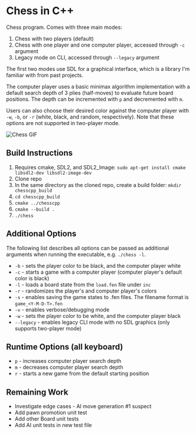 # Chess in C++

Chess program. Comes with three main modes:
1. Chess with two players (default)
2. Chess with one player and one computer player, accessed through `-c` argument
3. Legacy mode on CLI, accessed through `--legacy` argument

The first two modes use SDL for a graphical interface, which is a library I'm familiar with from past projects.

The computer player uses a basic minimax algorithm implementation with a default search depth of 3 plies (half-moves) to evaluate future board positions. The depth can be incremented with `p` and decremented with `m`.

Users can also choose their desired color against the computer player with `-w`, `-b`, or `-r` (white, black, and random, respectively). Note that these options are not supported in two-player mode.

![Chess GIF](https://media2.giphy.com/media/aA8bACmZSEhHIdxsfU/giphy.gif?cid=790b761186235a808b461eff10cc757c9a1679cbd330530d&rid=giphy.gif&ct=g)

## Build Instructions
1. Requires cmake, SDL2, and SDL2_Image: `sudo apt-get install cmake libsdl2-dev libsdl2-image-dev`
2. Clone repo
3. In the same directory as the cloned repo, create a build folder: `mkdir chesscpp_build`
4. `cd chesscpp_build`
5. `cmake ../chesscpp`
6. `cmake --build .`
7. `./chess`

## Additional Options
The following list describes all options can be passed as additional arguments when running the executable, e.g. `./chess -l`.
* `-b` - sets the player color to be black, and the computer player white
* `-c` - starts a game with a computer player (computer player's default color is black)
* `-l` - loads a board state from the `load.fen` file under `inc`
* `-r` - randomizes the player's and computer player's colors
* `-s` - enables saving the game states to .fen files. The filename format is `game_<Y-M-D-T>.fen`
* `-v` - enables verbose/debugging mode
* `-w` - sets the player color to be white, and the computer player black
* `--legacy` - enables legacy CLI mode with no SDL graphics (only supports two-player mode)

## Runtime Options (all keyboard)
* `p` - increases computer player search depth
* `m` - decreases computer player search depth
* `r` - starts a new game from the default starting position

## Remaining Work
* Investigate edge cases - AI move generation #1 suspect
* Add pawn promotion unit test
* Add other Board unit tests
* Add AI unit tests in new test file
